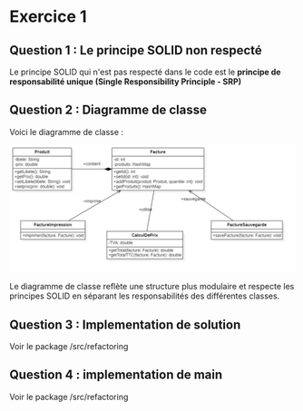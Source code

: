 
# Exercice 1

## Question 1 : Le principe SOLID non respecté

Le principe SOLID qui n'est pas respecté dans le code est le **principe de responsabilité unique (Single Responsibility Principle - SRP)**

## Question 2 : Diagramme de classe

Voici le diagramme de classe :

![Diagramme de classe](Main.png)

Le diagramme de classe reflète une structure plus modulaire et respecte les principes SOLID en séparant les responsabilités des différentes classes.

## Question 3 : Implementation de solution

Voir le package /src/refactoring

## Question 4 : implementation de main

Voir le package /src/refactoring
